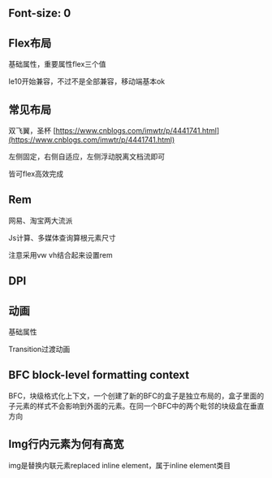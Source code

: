 ## Font-size: 0



## Flex布局

基础属性，重要属性flex三个值

Ie10开始兼容，不过不是全部兼容，移动端基本ok

## 常见布局

双飞翼，圣杯 [https://www.cnblogs.com/imwtr/p/4441741.html](https://www.cnblogs.com/imwtr/p/4441741.html)

左侧固定，右侧自适应，左侧浮动脱离文档流即可

皆可flex高效完成

## Rem

网易、淘宝两大流派

Js计算、多媒体查询算根元素尺寸

注意采用vw vh结合起来设置rem

## DPI

## 动画

基础属性

Transition过渡动画

## BFC block-level formatting context

BFC，块级格式化上下文，一个创建了新的BFC的盒子是独立布局的，盒子里面的子元素的样式不会影响到外面的元素。在同一个BFC中的两个毗邻的块级盒在垂直方向

## Img行内元素为何有高宽

img是替换内联元素replaced inline element，属于inline element类目

